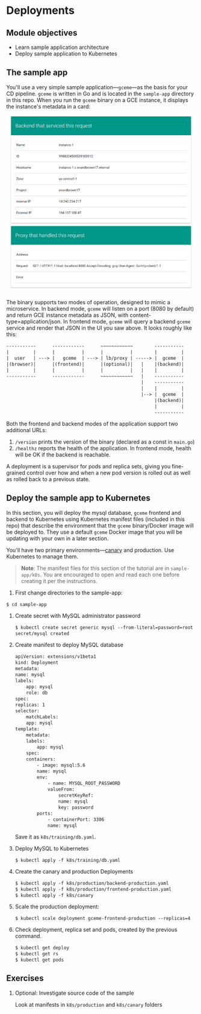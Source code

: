 Deployments
===========

Module objectives
-----------------

- Learn sample application architecture
- Deploy sample application to Kubernetes

The sample app
--------------

You'll use a very simple sample application—`gceme`—as the basis for your CD pipeline. `gceme` is written in Go and is located in the `sample-app` directory in this repo. When you run the `gceme` binary on a GCE instance, it displays the instance's metadata in a card:

![](docs/img/info_card.png)

The binary supports two modes of operation, designed to mimic a microservice. In backend mode, `gceme` will listen on a port (8080 by default) and return GCE instance metadata as JSON, with content-type=application/json. In frontend mode, `gceme` will query a backend `gceme` service and render that JSON in the UI you saw above. It looks roughly like this:

```
-----------      ------------      ~~~~~~~~~~~~        -----------
|         |      |          |      |          |        |         |
|  user   | ---> |   gceme  | ---> | lb/proxy | -----> |  gceme  |
|(browser)|      |(frontend)|      |(optional)|   |    |(backend)|
|         |      |          |      |          |   |    |         |
-----------      ------------      ~~~~~~~~~~~~   |    -----------
                                                  |    -----------
                                                  |    |         |
                                                  |--> |  gceme  |
                                                       |(backend)|
                                                       |         |
                                                       -----------
```

Both the frontend and backend modes of the application support two additional URLs:

1. `/version` prints the version of the binary (declared as a const in `main.go`)
1. `/healthz` reports the health of the application. In frontend mode, health will be OK if the backend is reachable.

A deployment is a supervisor for pods and replica sets, giving you fine-grained control over how and when a new pod version is rolled out as well as rolled back to a previous state.

Deploy the sample app to Kubernetes
-----------------------------------

In this section, you will deploy the mysql database, `gceme` frontend and backend to Kubernetes using Kubernetes manifest files (included in this repo) that describe the environment that the `gceme` binary/Docker image will be deployed to. They use a default `gceme` Docker image that you will be updating with your own in a later section.

You'll have two primary environments—[canary](http://martinfowler.com/bliki/CanaryRelease.html) and production. Use Kubernetes to manage them.

> **Note**: The manifest files for this section of the tutorial are in `sample-app/k8s`. You are encouraged to open and read each one before creating it per the instructions.

1. First change directories to the sample-app:

  ```shell
  $ cd sample-app
  ```

1. Create secret with MySQL administrator password

    ```
    $ kubectl create secret generic mysql --from-literal=password=root
    secret/mysql created
    ```

1. Create manifest to deploy MySQL database

    ```
    apiVersion: extensions/v1beta1
    kind: Deployment
    metadata:
    name: mysql
    labels:
        app: mysql
        role: db
    spec:
    replicas: 1
    selector:
        matchLabels:
        app: mysql
    template:
        metadata:
        labels:
            app: mysql
        spec:
        containers:
            - image: mysql:5.6
            name: mysql
            env:
                - name: MYSQL_ROOT_PASSWORD
                valueFrom:
                    secretKeyRef:
                    name: mysql
                    key: password
            ports:
                - containerPort: 3306
                name: mysql
    ```

    Save it as `k8s/training/db.yaml`.

1. Deploy MySQL to Kubernetes

    ```
    $ kubectl apply -f k8s/training/db.yaml
    ```

1. Create the canary and production Deployments

    ```shell
    $ kubectl apply -f k8s/production/backend-production.yaml
    $ kubectl apply -f k8s/production/frontend-production.yaml
    $ kubectl apply -f k8s/canary
    ```

1. Scale the production deployment:

    ```shell
    $ kubectl scale deployment gceme-frontend-production --replicas=4
    ```

1. Check deployment, replica set and pods, created by the previous command.

    ```
    $ kubectl get deploy
    $ kubectl get rs
    $ kubectl get pods
    ```

Exercises
---------

1. Optional: Investigate source code of the sample

    Look at manifests in `k8s/production` and `k8s/canary` folders

